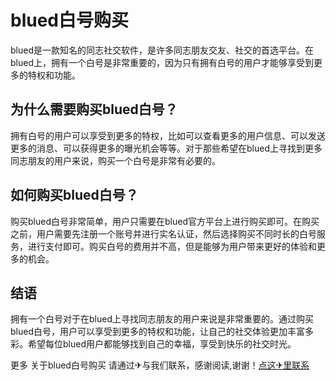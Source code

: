 # blued白号购买

blued是一款知名的同志社交软件，是许多同志朋友交友、社交的首选平台。在blued上，拥有一个白号是非常重要的，因为只有拥有白号的用户才能够享受到更多的特权和功能。

## 为什么需要购买blued白号？

拥有白号的用户可以享受到更多的特权，比如可以查看更多的用户信息、可以发送更多的消息、可以获得更多的曝光机会等等。对于那些希望在blued上寻找到更多同志朋友的用户来说，购买一个白号是非常有必要的。

## 如何购买blued白号？

购买blued白号非常简单，用户只需要在blued官方平台上进行购买即可。在购买之前，用户需要先注册一个账号并进行实名认证，然后选择购买不同时长的白号服务，进行支付即可。购买白号的费用并不高，但是能够为用户带来更好的体验和更多的机会。

## 结语

拥有一个白号对于在blued上寻找同志朋友的用户来说是非常重要的。通过购买blued白号，用户可以享受到更多的特权和功能，让自己的社交体验更加丰富多彩。希望每位blued用户都能够找到自己的幸福，享受到快乐的社交时光。

更多 关于blued白号购买 请通过✈与我们联系，感谢阅读,谢谢！[点这✈里联系](https://add.k02.cc)